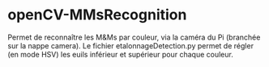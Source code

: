 # openCV-MMsRecognition

Permet de reconnaître les M&Ms par couleur, via la caméra du Pi (branchée sur la nappe camera).
Le fichier etalonnageDetection.py permet de régler (en mode HSV) les euils inférieur et supérieur pour chaque couleur.
